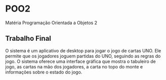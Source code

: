 # POO2
Matéria Programação Orientada a Objetos 2


## Trabalho Final
O sistema é um aplicativo de desktop para jogar o jogo de cartas UNO. Ele permite que os jogadores joguem partidas do UNO, seguindo as regras do jogo. O sistema oferece uma interface gráfica que mostra o tabuleiro de jogo, as cartas na mão dos jogadores, a carta no topo do monte e informações sobre o estado do jogo.

